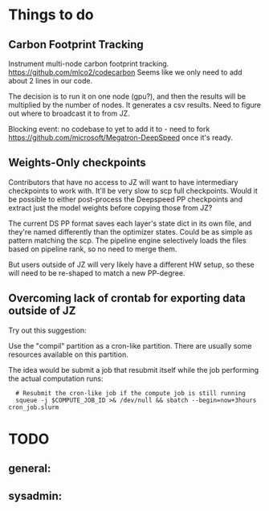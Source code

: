 # Things to do

## Carbon Footprint Tracking

Instrument multi-node carbon footprint tracking. https://github.com/mlco2/codecarbon
Seems like we only need to add about 2 lines in our code.

The decision is to run it on one node (gpu?), and then the results will be multiplied by the number of nodes. It generates a csv results. Need to figure out where to broadcast it to from JZ.

Blocking event: no codebase to yet to add it to - need to fork https://github.com/microsoft/Megatron-DeepSpeed once it's ready.


## Weights-Only checkpoints

Contributors that have no access to JZ will want to have intermediary checkpoints to work with. It'll be very slow to scp full checkpoints. Would it be possible to either post-process the Deepspeed PP checkpoints and extract just the model weights before copying those from JZ?

The current DS PP format saves each layer's state dict in its own file, and they're named differently than the optimizer states. Could be as simple as pattern matching the scp. The pipeline engine selectively loads the files based on pipeline rank, so no need to merge them.

But users outside of JZ will very likely have a different HW setup, so these will need to be re-shaped to match a new PP-degree.


## Overcoming lack of crontab for exporting data outside of JZ

Try out this suggestion:

Use the "compil" partition as a cron-like partition. There are usually some resources available on this partition.

The idea would be submit a job that resubmit itself while the job performing the actual computation runs:

```
  # Resubmit the cron-like job if the compute job is still running
  squeue -j $COMPUTE_JOB_ID >& /dev/null && sbatch --begin=now+3hours cron_job.slurm
```


# TODO

general:
-

sysadmin:
-
